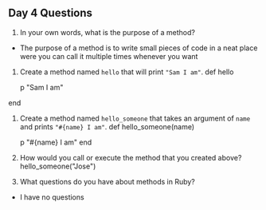 ## Day 4 Questions

1. In your own words, what is the purpose of a method?
  - The purpose of a method is to write small pieces of code in a neat place were you can call it multiple times whenever you want
1. Create a method named `hello` that will print `"Sam I am"`.
  def hello

    p "Sam I am"

  end
1. Create a method named `hello_someone` that takes an argument of `name` and prints `"#{name} I am"`.
  def hello_someone(name)

    p "#{name} I am"
  end

1. How would you call or execute the method that you created above?
  hello_someone("Jose")
1. What questions do you have about methods in Ruby?
  - I have no questions
